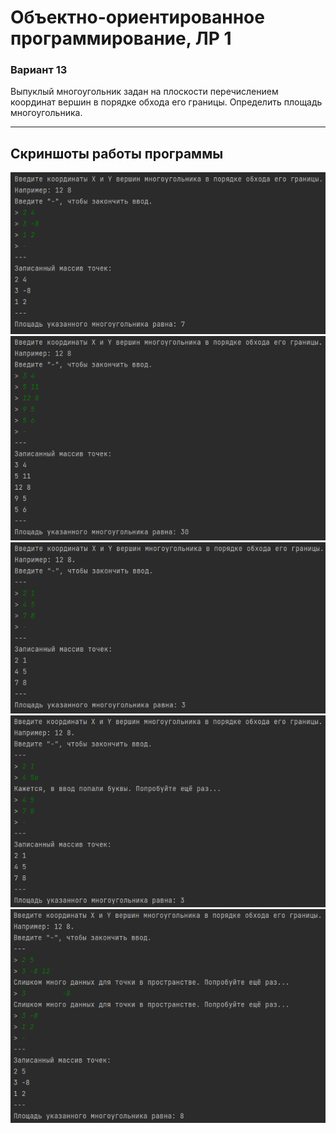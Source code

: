 # Объектно-ориентированное программирование, ЛР 1
### Вариант 13
Выпуклый многоугольник задан на плоскости перечислением координат вершин в порядке обхода его границы. Определить площадь многоугольника.

<hr>

## Скриншоты работы программы
![Screenshot_1](screenshots/1.png)
![Screenshot_2](screenshots/2.png)
![Screenshot_3](screenshots/3.png)
![Screenshot_4](screenshots/4.png)
![Screenshot_5](screenshots/5.png)
